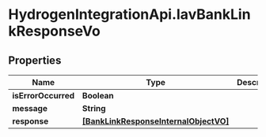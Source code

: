 # HydrogenIntegrationApi.IavBankLinkResponseVo

## Properties
Name | Type | Description | Notes
------------ | ------------- | ------------- | -------------
**isErrorOccurred** | **Boolean** |  | [optional] 
**message** | **String** |  | [optional] 
**response** | [**[BankLinkResponseInternalObjectVO]**](BankLinkResponseInternalObjectVO.md) |  | [optional] 


